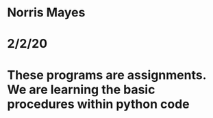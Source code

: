 # Norris Mayes
# 2/2/20
# These programs are assignments. We are learning the basic procedures within python code
